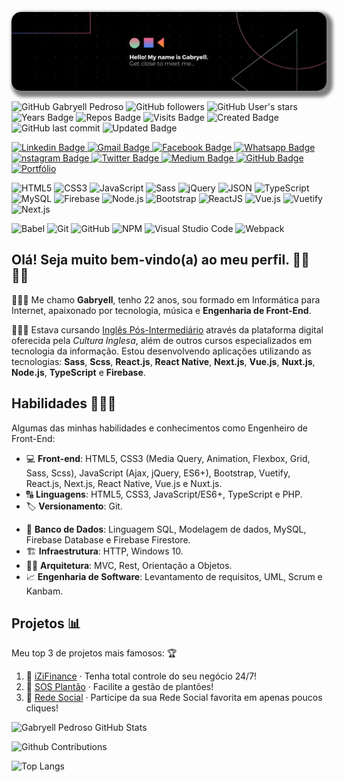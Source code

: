 <!-- Cover -->
<p align="center">
	<img 
		alt="cover" 
		loading="lazy"
		src="./assets/cover.jpg" 
		style="border-radius: 15px; box-shadow: 5px 5px 5px 5px rgba(0,0,0,.5);" 
		title="Gabryell" 
	>
</p>

<!-- Info repo -->
<p align="left">
	<img alt="GitHub Gabryell Pedroso" src="https://img.shields.io/badge/GitHub-theSpiderDev-6ad600?style=plastic&color=6ad600" title="GitHub Gabryell Pedroso" />
	<img alt="GitHub followers" src="https://img.shields.io/github/followers/theSpiderDev?style=plastic&color=6ad600" title="GitHub followers" />
	<img alt="GitHub User's stars" src="https://img.shields.io/github/stars/theSpiderDev?style=plastic&color=6ad600" title="GitHub User's stars" />
	<img alt="Years Badge" src="https://badges.pufler.dev/years/theSpiderDev?style=plastic&color=6ad600" title="Years Badge" />
	<img alt="Repos Badge" src="https://badges.pufler.dev/repos/theSpiderDev?style=plastic&color=6ad600" title="Repos Badge" />
	<img alt="Visits Badge" src="https://badges.pufler.dev/visits/theSpiderDev/theSpiderDev?style=plastic&color=6ad600" title="Visits Badge" />
	<img alt="Created Badge" src="https://badges.pufler.dev/created/theSpiderDev/theSpiderDev?style=plastic&color=6ad600" title="Created Badge" />
	<img alt="GitHub last commit" src="https://img.shields.io/github/last-commit/theSpiderDev/theSpiderDev?style=plastic&color=6ad600" title="GitHub last commit" />
	<img alt="Updated Badge" src="https://badges.pufler.dev/updated/theSpiderDev/theSpiderDev?style=plastic&color=6ad600" title="Updated Badge" />
</p>

<!-- Social Networks -->
<p align="left">
	<a href="https://www.linkedin.com/in/gabryellpedroso/" target="_blank">
    <img alt="Linkedin Badge" src="https://img.shields.io/badge/-Gabryell%20Pedroso-blue?&style=plastic&logo=Linkedin&logoColor=white" title="Linkedin Badge" />
  </a>
	<a href="mailto:gabryellcorrea.dev@gmail.com" target="_blank">
    <img alt="Gmail Badge" src="https://img.shields.io/badge/-gabryellcorrea.dev-c14438?&style=plastic&logo=Gmail&logoColor=white" title="Gmail Badge" />
  </a>
	<a href="https://www.facebook.com/profile.php?id=3350122985111115" target="_blank">
    <img alt="Facebook Badge" src="https://img.shields.io/badge/-Gabryell%20Pedroso-blue?&style=plastic&logo=Facebook&logoColor=white&link=https://www.facebook.com/profile.php?id=100004317732004" title="Facebook Badge" />
  </a>
	<a href="https://api.whatsapp.com/send?phone=+5513996922826&text=Olá,+vi+seu+GitHub&source=&data=&app_absent=" target="_blank">
    <img alt="Whatsapp Badge" src="https://img.shields.io/badge/-Gabryell%20Pedroso-4fc65a?&style=plastic&logo=Whatsapp&logoColor=white" title="Whatsapp Badge" />
  </a>
	<a href="https://www.instagram.com/theSpiderDev/" target="_blank">
    <img alt="nstagram Badge" src="https://img.shields.io/badge/-theSpiderDev-ec544c?&style=plastic&logo=Instagram&logoColor=white" title="Instagram Badge" />
  </a>
	<a href="https://twitter.com/theSpiderDev" target="_blank">
    <img alt="Twitter Badge" src="https://img.shields.io/badge/-theSpiderDev-fff?fff&style=plastic&logo=twitter" title="Twitter Badge" />
  </a>
	<a href="https://medium.com/@owltechnology" target="_blank">
    <img alt="Medium Badge" src="https://img.shields.io/badge/-@owltechnology-fff?fff&style=plastic&logo=medium&logoColor=black" title="Medium Badge" />
  </a>
	<a href="https://github.com/theSpiderDev" target="_blank">
    <img alt="GitHub Badge" src="https://img.shields.io/badge/-theSpiderDev-fff?fff&style=plastic&logo=github&logoColor=black" title="GitHub Badge" />
  </a>
	<a href="https://theSpiderDev.github.io/portfolio" target="_blank">
    <img alt="Portfólio" src="https://img.shields.io/badge/theSpiderDev-Portf%C3%B3lio-success?style=plastic&color=6ad600" title="Portfólio" />
  </a>
</p>

<!-- Languages, libs and frameworks -->
<p align="left">
	<img alt="HTML5" src="https://img.shields.io/badge/-HTML-fff?style=plastic&logo=HTML5" title="HTML5" />
	<img alt="CSS3" src="https://img.shields.io/badge/-CSS-fff?style=plastic&logo=CSS3&logoColor=1572B6" title="CSS3" />
	<img alt="JavaScript" src="https://img.shields.io/badge/-JavaScript-fff?fff&style=plastic&logo=javascript&logoColor=f7ab00" title="JavaScript" />
	<img alt="Sass" src="https://img.shields.io/badge/-Sass-ffffff?style=plastic&logo=sass" title="Sass" />
	<img alt="jQuery" src="https://img.shields.io/badge/-jQuery-fff?style=plastic&logo=jquery&logoColor=4878a0" title="jQuery" />
	<img alt="JSON" src="https://img.shields.io/badge/-JSON-fff?style=plastic&logo=json&logoColor=1a1a1a" title="JSON" />
	<img alt="TypeScript" src="https://img.shields.io/badge/-TypeScript-fff?style=plastic&logo=typescript" title="TypeScript" />
	<img alt="MySQL" src="https://img.shields.io/badge/-MySQL-fff?style=plastic&logoColor=00758f&logo=mysql" title="MySQL" />
	<img alt="Firebase" src="https://img.shields.io/badge/-Firebase-fff?style=plastic&logoColor=ffcb2b&logo=firebase" title="Firebase" />
  <img alt="Node.js" src="https://img.shields.io/badge/-Node.js-fff?style=plastic&logoColor=fff&logo=node.js&logoColor=5B9856" title="Node.js" />
	<img alt="Bootstrap" src="https://img.shields.io/badge/-Bootstrap-fff?style=plastic&logo=bootstrap&logoColor=563D7C" title="Bootstrap" />
	<img alt="ReactJS" src="https://img.shields.io/badge/-React-fff?style=plastic&logo=react&logoColor=18BCEE" title="React.js" />
	<img alt="Vue.js" src="https://img.shields.io/badge/-Vue.js-fff?style=plastic&logo=vue.js" title="Vue.js" />
  <img alt="Vuetify" src="https://img.shields.io/badge/-Vuetify-fff?style=plastic&logoColor=1697f6&logo=vuetify" title="Vuetify" />
  <img alt="Next.js" src="https://img.shields.io/badge/-Next.js-fff?style=plastic&logoColor=000&logo=next.js" title="Next.js" />
</p>

<!-- Tools Front-end -->
<p align="left">
	<img alt="Babel" src="https://img.shields.io/badge/-Babel-fff?style=plastic&logo=babel" title="Babel" />
	<img alt="Git" src="https://img.shields.io/badge/-Git-fff?style=plastic&logo=git" title="Git" />
	<img alt="GitHub" src="https://img.shields.io/badge/-GitHub-fff?style=plastic&logo=github&logoColor=333333" title="GitHub" />
	<img alt="NPM" src="https://img.shields.io/badge/-NPM-fff?style=plastic&logo=npm" title="NPM" />
	<img alt="Visual Studio Code" src="https://img.shields.io/badge/-Visual%20Studio%20Code-fff?style=plastic&logo=visual-studio-code&logoColor=007ACC" title="Visual Studio Code" />
	<img alt="Webpack" src="https://img.shields.io/badge/-Webpack-fff?style=plastic&logo=webpack&logoColor=1b74ba" title="Webpack" />
</p>

## Olá! Seja muito bem-vindo(a) ao meu perfil. &#128075;&#127995;&#128079;&#127995;

👨🏻‍💻 Me chamo **Gabryell**, tenho 22 anos, sou formado em Informática para Internet, apaixonado por tecnologia, música e **Engenharia de Front-End**.

👨🏻‍🎓 Estava cursando [Inglês Pós-Intermediário](https://www.igti.com.br/custom/desenvolvedor-front-end/) através da plataforma digital oferecida pela *Cultura Inglesa*, além de outros cursos especializados em tecnologia da informação. Estou desenvolvendo aplicações utilizando as tecnologias: **Sass**, **Scss**, **React.js**, **React Native**, **Next.js**, **Vue.js**, **Nuxt.js**, **Node.js**, **TypeScript** e **Firebase**.

## Habilidades 👨🏻‍💻

<!-- Skills -->
Algumas das minhas habilidades e conhecimentos como Engenheiro de Front-End:
- 💻 **Front-end**: HTML5, CSS3 (Media Query, Animation, Flexbox, Grid, Sass, Scss), JavaScript (Ajax, jQuery, ES6+), Bootstrap, Vuetify, React.js, Next.js, React Native, Vue.js e Nuxt.js.
- 🔠 **Linguagens**: HTML5, CSS3, JavaScript/ES6+, TypeScript e PHP.
- 🏷️ **Versionamento**: Git.
<!-- - 🧪 **Testes e automatização**: NPM, Jest, Gulp. -->
- 🎲 **Banco de Dados**: Linguagem SQL, Modelagem de dados, MySQL, Firebase Database e Firebase Firestore.
- 🏗️ **Infraestrutura**: HTTP, Windows 10.
- 👷🏻 **Arquitetura**: MVC, Rest, Orientação a Objetos.
- 📈 **Engenharia de Software**: Levantamento de requisitos, UML, Scrum e Kanbam.

<!-- Projects -->
## Projetos 📊

Meu top 3 de projetos mais famosos: 🏆
1. 🥇 [iZiFinance](https://izifinance.com/) · Tenha total controle do seu negócio 24/7!
2. 🥈 [SOS Plantão](https://sosplantao.com/) · Facilite a gestão de plantões!
3. 🥉 [Rede Social](https://rede.social) · Participe da sua Rede Social favorita em apenas poucos cliques!

<!-- GitHub Stats -->

<p align="left">
	<img alt="Gabryell Pedroso GitHub Stats" src="https://github-readme-stats.vercel.app/api?username=theSpiderDev&theme=chartreuse-dark&show_icons=true&hide_border=true" title="Gabryell Pedroso GitHub Stats" />
</p>

<p align="left">
	<img alt="Github Contributions" src="https://github-readme-streak-stats.herokuapp.com/?user=theSpiderDev&theme=chartreuse-dark&hide_border=true" title="Github Contributions" />
</p>

<p align="left">
	<img alt="Top Langs" src="https://github-readme-stats.vercel.app/api/top-langs/?username=theSpiderDev&layout=compact&theme=chartreuse-dark&hide_border=true" title="Top Langs" />
</p>

<!--
**theSpiderDev/theSpiderDev** is a ✨ _special_ ✨ repository because its `README.md` (this file) appears on your GitHub profile.

Here are some ideas to get you started:

- 🔭 I’m currently working on ...
- 🌱 I’m currently learning ...
- 👯 I’m looking to collaborate on ...
- 🤔 I’m looking for help with ...
- 💬 Ask me about ...
- 📫 How to reach me: ...
- 😄 Pronouns: ...
- ⚡ Fun fact: ...
-->
